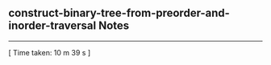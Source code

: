 <h2>construct-binary-tree-from-preorder-and-inorder-traversal Notes</h2><hr>[ Time taken: 10 m 39 s ]